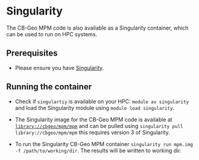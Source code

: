 # Singularity

The CB-Geo MPM code is also available as a Singularity container, which can be used to run on HPC systems.

## Prerequisites

* Please ensure you have [Singularity](https://sylabs.io/singularity).

## Running the container

* Check if `singulartiy` is available on your HPC: `module av singularity` and load the Singularity module using `module load singularity`.

* The Singularity image for the CB-Geo MPM code is available at [`library://cbgeo/mpm/mpm`](https://cloud.sylabs.io/library/cbgeo/mpm) and can be pulled using `singularity pull library://cbgeo/mpm/mpm` this requires version 3 of Singularity.

* To run the Singularity CB-Geo MPM container `singularity run mpm.img -f /path/to/working/dir`. The results will be written to working dir.
